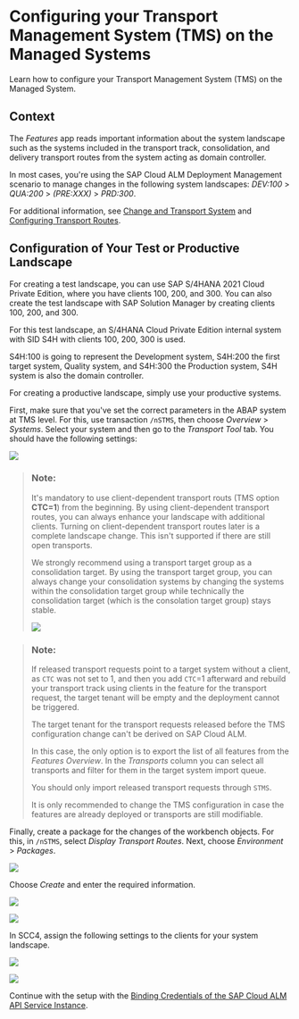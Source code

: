 <!-- loioa9ae2e3deb5148829e2381666c27ac0a -->

# Configuring your Transport Management System \(TMS\) on the Managed Systems

Learn how to configure your Transport Management System \(TMS\) on the Managed System.



<a name="loioa9ae2e3deb5148829e2381666c27ac0a__section_ckq_zpb_ybc"/>

## Context

The *Features* app reads important information about the system landscape such as the systems included in the transport track, consolidation, and delivery transport routes from the system acting as domain controller.

In most cases, you're using the SAP Cloud ALM Deployment Management scenario to manage changes in the following system landscapes: *DEV:100* \> *QUA:200* \> *\(PRE:XXX\)* \> *PRD:300*.

For additional information, see [Change and Transport System](https://help.sap.com/docs/SAP_NETWEAVER_740/4a368c163b08418890a406d413933ba7/48c4300fca5d581ce10000000a42189c.html?locale=en-US) and [Configuring Transport Routes](https://help.sap.com/docs/SAP_NETWEAVER_740/4a368c163b08418890a406d413933ba7/44b4a1df7acc11d1899e0000e829fbbd-239.html?locale=en-US).



## Configuration of Your Test or Productive Landscape

For creating a test landscape, you can use SAP S/4HANA 2021 Cloud Private Edition, where you have clients 100, 200, and 300. You can also create the test landscape with SAP Solution Manager by creating clients 100, 200, and 300.

For this test landscape, an S/4HANA Cloud Private Edition internal system with SID S4H with clients 100, 200, 300 is used.

S4H:100 is going to represent the Development system, S4H:200 the first target system, Quality system, and S4H:300 the Production system, S4H system is also the domain controller.

For creating a productive landscape, simply use your productive systems.

First, make sure that you've set the correct parameters in the ABAP system at TMS level. For this, use transaction `/nSTMS`, then choose *Overview* \> *Systems*. Select your system and then go to the *Transport Tool* tab. You should have the following settings:

![](images/abap-parameters_8131f4b.png)

> ### Note:  
> It's mandatory to use client-dependent transport routs \(TMS option **CTC=1**\) from the beginning. By using client-dependent transport routes, you can always enhance your landscape with additional clients. Turning on client-dependent transport routes later is a complete landscape change. This isn't supported if there are still open transports.
> 
> We strongly recommend using a transport target group as a consolidation target. By using the transport target group, you can always change your consolidation systems by changing the systems within the consolidation target group while technically the consolidation target \(which is the consolation target group\) stays stable.
> 
> ![](images/System_Landscape_22cfc8a.png)

> ### Note:  
> If released transport requests point to a target system without a client, as `CTC` was not set to 1, and then you add `CTC`=1 afterward and rebuild your transport track using clients in the feature for the transport request, the target tenant will be empty and the deployment cannot be triggered.
> 
> The target tenant for the transport requests released before the TMS configuration change can't be derived on SAP Cloud ALM.
> 
> In this case, the only option is to export the list of all features from the *Features Overview*. In the *Transports* column you can select all transports and filter for them in the target system import queue.
> 
> You should only import released transport requests through `STMS`.
> 
> It is only recommended to change the TMS configuration in case the features are already deployed or transports are still modifiable.

Finally, create a package for the changes of the workbench objects. For this, in `/nSTMS`, select *Display Transport Routes*. Next, choose *Environment* \> *Packages*.

![](images/env_d016b63.png)

Choose *Create* and enter the required information.

![](images/package_ba2a43c.png)

![](images/create_0d53bcf.png)

In SCC4, assign the following settings to the clients for your system landscape.

![](images/assign_fac2275.png)

![](images/assign2_b12d94c.png)

Continue with the setup with the [Binding Credentials of the SAP Cloud ALM API Service Instance](binding-credentials-of-the-sap-cloud-alm-api-service-instance-6c734bd.md).

